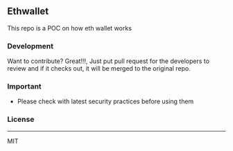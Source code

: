 ## Ethwallet

This repo is a POC on how eth wallet works

### Development

Want to contribute? Great!!!, Just put pull request for the developers to review and if it checks out, it will be merged to the original repo.

### Important
 - Please check with latest security practices before using them

### License
----

MIT
